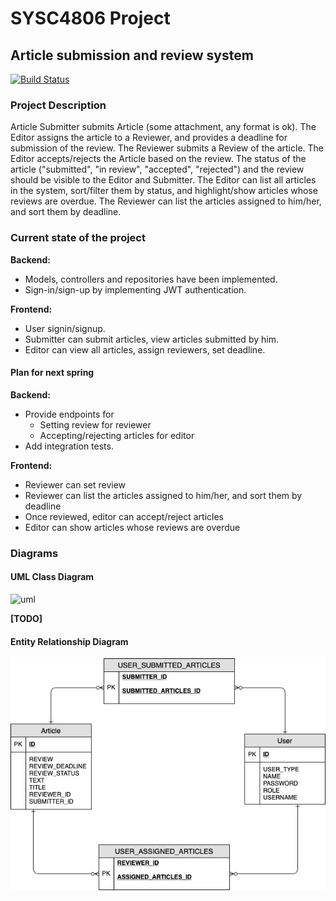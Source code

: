 # SYSC4806 Project 
## Article submission and review system

[![Build Status](https://travis-ci.org/dhrubomoy/sysc4806-project.svg?branch=master)](https://travis-ci.org/dhrubomoy/sysc4806-project)

### Project Description
Article Submitter submits Article (some attachment, any format is ok). The Editor assigns the article to a Reviewer, and provides a deadline for submission of the review. The Reviewer submits a Review of the article. The Editor accepts/rejects the Article based on the review. The status of the article ("submitted", "in review", "accepted", "rejected") and the review should be visible to the Editor and Submitter. The Editor can list all articles in the system, sort/filter them by status, and highlight/show articles whose reviews are overdue. The Reviewer can list the articles assigned to him/her, and sort them by deadline.

### Current state of the project
**Backend:**
- Models, controllers and repositories have been implemented.
- Sign-in/sign-up by implementing JWT authentication.

**Frontend:**
- User signin/signup.
- Submitter can submit articles, view articles submitted by him.
- Editor can view all articles, assign reviewers, set deadline.

#### Plan for next spring
**Backend:**
- Provide endpoints for
  - Setting review for reviewer
  - Accepting/rejecting articles for editor
- Add integration tests.

**Frontend:**
- Reviewer can set review
- Reviewer can list the articles assigned to him/her, and sort them by deadline
- Once reviewed, editor can accept/reject articles
- Editor can show articles whose reviews are overdue

### Diagrams

#### UML Class Diagram

<img width="590" alt="uml" src="https://user-images.githubusercontent.com/14824605/53857992-5550f200-3fa6-11e9-8e2f-0293588f719c.PNG">

**[TODO]**

#### Entity Relationship Diagram

![ER Diagram](https://raw.githubusercontent.com/dhrubomoy/sysc4806-project/master/diagrams/erd.jpg)
